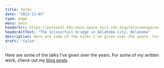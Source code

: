 ```yaml
---
title: Talks
date: "2022–11–03"
type: page
menu: main
headerSrc: https://personal-k8s-main-space.nyc3.cdn.digitaloceanspaces.com/thecodeboss.dev/pages/talks/header.jpg
headerAltText: "The Scissortail bridge in Oklahoma City, Oklahoma"
description: Here are some of the talks I've given over the years. For some of my written work, check out my blog posts.
draft: "false"
---
```

Here are some of the talks I’ve given over the years. For some of my written
work, check out my [blog posts](/blog).
